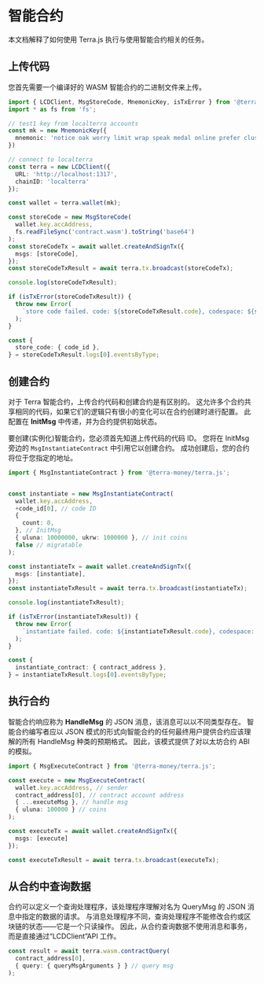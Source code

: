 # 智能合约

本文档解释了如何使用 Terra.js 执行与使用智能合约相关的任务。

## 上传代码

您首先需要一个编译好的 WASM 智能合约的二进制文件来上传。 

```ts
import { LCDClient, MsgStoreCode, MnemonicKey, isTxError } from '@terra-money/terra.js';
import * as fs from 'fs';

// test1 key from localterra accounts
const mk = new MnemonicKey({
  mnemonic: 'notice oak worry limit wrap speak medal online prefer cluster roof addict wrist behave treat actual wasp year salad speed social layer crew genius'
})

// connect to localterra
const terra = new LCDClient({
  URL: 'http://localhost:1317',
  chainID: 'localterra'
});

const wallet = terra.wallet(mk);

const storeCode = new MsgStoreCode(
  wallet.key.accAddress,
  fs.readFileSync('contract.wasm').toString('base64')
);
const storeCodeTx = await wallet.createAndSignTx({
  msgs: [storeCode],
});
const storeCodeTxResult = await terra.tx.broadcast(storeCodeTx);

console.log(storeCodeTxResult);

if (isTxError(storeCodeTxResult)) {
  throw new Error(
    `store code failed. code: ${storeCodeTxResult.code}, codespace: ${storeCodeTxResult.codespace}, raw_log: ${storeCodeTxResult.raw_log}`
  );
}

const {
  store_code: { code_id },
} = storeCodeTxResult.logs[0].eventsByType;
```

## 创建合约

对于 Terra 智能合约，上传合约代码和创建合约是有区别的。 这允许多个合约共享相同的代码，如果它们的逻辑只有很小的变化可以在合约创建时进行配置。 此配置在 **InitMsg** 中传递，并为合约提供初始状态。

要创建(实例化)智能合约，您必须首先知道上传代码的代码 ID。 您将在 InitMsg 旁边的 `MsgInstantiateContract` 中引用它以创建合约。 成功创建后，您的合约将位于您指定的地址。 

```ts
import { MsgInstantiateContract } from '@terra-money/terra.js';


const instantiate = new MsgInstantiateContract(
  wallet.key.accAddress,
  +code_id[0], // code ID
  {
    count: 0,
  }, // InitMsg
  { uluna: 10000000, ukrw: 1000000 }, // init coins
  false // migratable
);

const instantiateTx = await wallet.createAndSignTx({
  msgs: [instantiate],
});
const instantiateTxResult = await terra.tx.broadcast(instantiateTx);

console.log(instantiateTxResult);

if (isTxError(instantiateTxResult)) {
  throw new Error(
    `instantiate failed. code: ${instantiateTxResult.code}, codespace: ${instantiateTxResult.codespace}, raw_log: ${instantiateTxResult.raw_log}`
  );
}

const {
  instantiate_contract: { contract_address },
} = instantiateTxResult.logs[0].eventsByType;
```

## 执行合约

智能合约响应称为 **HandleMsg** 的 JSON 消息，该消息可以以不同类型存在。 智能合约编写者应以 JSON 模式的形式向智能合约的任何最终用户提供合约应该理解的所有 HandleMsg 种类的预期格式。 因此，该模式提供了对以太坊合约 ABI 的模拟。 

```ts
import { MsgExecuteContract } from '@terra-money/terra.js';

const execute = new MsgExecuteContract(
  wallet.key.accAddress, // sender
  contract_address[0], // contract account address
  { ...executeMsg }, // handle msg
  { uluna: 100000 } // coins
);

const executeTx = await wallet.createAndSignTx({
  msgs: [execute]
});

const executeTxResult = await terra.tx.broadcast(executeTx);
```

## 从合约中查询数据

合约可以定义一个查询处理程序，该处理程序理解对名为 QueryMsg 的 JSON 消息中指定的数据的请求。 与消息处理程序不同，查询处理程序不能修改合约或区块链的状态——它是一个只读操作。 因此，从合约查询数据不使用消息和事务，而是直接通过“LCDClient”API 工作。

```ts
const result = await terra.wasm.contractQuery(
  contract_address[0],
  { query: { queryMsgArguments } } // query msg
);
```

